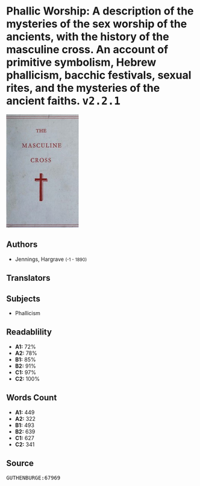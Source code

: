 # Phallic Worship: A description of the mysteries of the sex worship of the ancients, with the history of the masculine cross. An account of primitive symbolism, Hebrew phallicism, bacchic festivals, sexual rites, and the mysteries of the ancient faiths. <kbd>v2.2.1</kbd>

![](./cover.medium.jpg "")

## Authors


 - Jennings, Hargrave <small>(-1 - 1890)</small>

## Translators



## Subjects


 - Phallicism

## Readablility


 - **A1:** 72%
 - **A2:** 78%
 - **B1:** 85%
 - **B2:** 91%
 - **C1:** 97%
 - **C2:** 100%

## Words Count


 - **A1:** 449
 - **A2:** 322
 - **B1:** 493
 - **B2:** 639
 - **C1:** 627
 - **C2:** 341

## Source


<kbd>GUTHENBURGE:67969</kbd>
